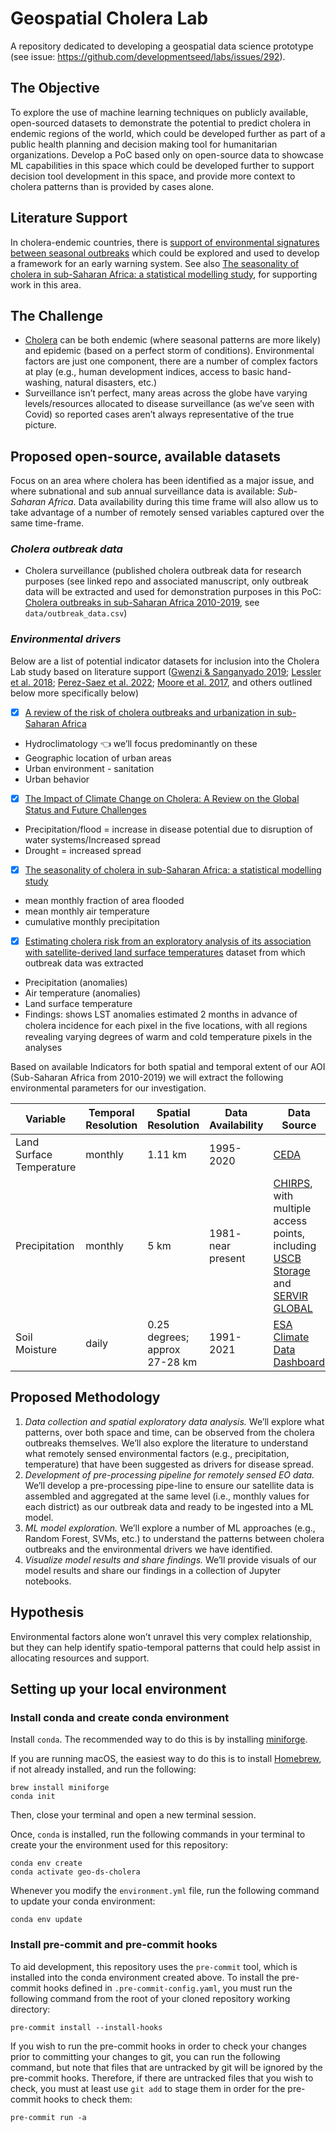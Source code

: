 # Geospatial Cholera Lab

A repository dedicated to developing a geospatial data science prototype (see
issue: <https://github.com/developmentseed/labs/issues/292>).

## The Objective

To explore the use of machine learning techniques on publicly available,
open-sourced datasets to demonstrate the potential to predict cholera in endemic
regions of the world, which could be developed further as part of a public
health planning and decision making tool for humanitarian organizations.
Develop a PoC based only on open-source data to showcase ML capabilities in this
space which could be developed further to support decision tool development in
this space, and provide more context to cholera patterns than is provided by
cases alone.

## Literature Support

In cholera-endemic countries, there is
[support of environmental signatures between seasonal outbreaks](https://www.pnas.org/doi/10.1073/pnas.0809654105)
which could be explored and used to develop a framework for an early warning
system.  See also
[The seasonality of cholera in sub-Saharan Africa: a statistical modelling study](https://www.thelancet.com/journals/langlo/article/PIIS2214-109X(22)00007-9/fulltext),
for supporting work in this area.

## The Challenge

* [Cholera](https://www.who.int/news-room/fact-sheets/detail/cholera) can be
  both endemic (where seasonal patterns are more likely) and epidemic (based on
  a perfect storm of conditions).  Environmental factors are just one component,
  there are a number of complex factors at play (e.g., human development
  indices, access to basic hand-washing, natural disasters, etc.)
* Surveillance isn’t perfect, many areas across the globe have varying
  levels/resources allocated to disease surveillance (as we’ve seen with Covid)
  so reported cases aren’t always representative of the true picture.

## Proposed open-source, available datasets

Focus on an area where cholera has been identified as a major issue, and where
subnational and sub annual surveillance data is available: _Sub-Saharan Africa_.
Data availability during this time frame will also allow us to take advantage of
a number of remotely sensed variables captured over the same time-frame.

### _Cholera outbreak data_ 
* Cholera surveillance (published cholera outbreak data for research purposes (see linked repo and associated manuscript, only outbreak data will be extracted and used for demonstration purposes in this PoC:
  [Cholera outbreaks in sub-Saharan Africa 2010-2019](https://github.com/HopkinsIDD/cholera_outbreaks_ssa),
  see `data/outbreak_data.csv`)

### _Environmental drivers_ 

Below are a list of potential indicator datasets for inclusion into the Cholera Lab study based on literature support ([Gwenzi & Sanganyado 2019](https://www.mdpi.com/2078-1547/10/1/1); [Lessler et al. 2018](https://www.sciencedirect.com/science/article/pii/S0140673617330507#sec1); [Perez-Saez et al. 2022](https://www.thelancet.com/journals/langlo/article/PIIS2214-109X(22)00007-9/fulltext); [Moore et al. 2017](https://www.pnas.org/doi/10.1073/pnas.1617218114), and others outlined below more specifically below)

- [x] [A review of the risk of cholera outbreaks and urbanization in sub-Saharan Africa](https://www.sciencedirect.com/science/article/pii/S2588933820300261)
* Hydroclimatology 👈 we’ll focus predominantly on these
* Geographic location of urban areas
* Urban environment - sanitation
* Urban behavior
- [x] [The Impact of Climate Change on Cholera: A Review on the Global Status and Future Challenges](https://www.mdpi.com/2073-4433/11/5/449)
* Precipitation/flood = increase in disease potential due to disruption of water systems/Increased spread
* Drought = increased spread 
- [x] [The seasonality of cholera in sub-Saharan Africa: a statistical modelling study](https://www.thelancet.com/journals/langlo/article/PIIS2214-109X(22)00007-9/fulltext)
* mean monthly fraction of area flooded
* mean monthly air temperature
* cumulative monthly precipitation
- [x] [Estimating cholera risk from an exploratory analysis of its association with satellite-derived land surface temperatures](https://www.researchgate.net/publication/331555046_Estimating_cholera_risk_from_an_exploratory_analysis_of_its_association_with_satellite-derived_land_surface_temperatures) dataset from which outbreak data was extracted 
* Precipitation (anomalies) 
* Air temperature (anomalies)
* Land surface temperature
* Findings: shows LST anomalies estimated 2 months in advance of cholera incidence for each pixel in the ﬁve locations, with all regions revealing varying degrees of warm and cold temperature pixels in the analyses

Based on available Indicators for both spatial and temporal extent of our AOI (Sub-Saharan Africa from 2010-2019) we will extract the following environmental parameters for our investigation. 

| Variable | Temporal Resolution | Spatial Resolution | Data Availability | Data Source | 
|---------- | ------------------- | ------------------ | ------------------| ------------ |
| Land Surface Temperature | monthly | 1.11 km | 1995-2020 | [CEDA](https://catalogue.ceda.ac.uk/uuid/785ef9d3965442669bff899540747e28) | 
| Precipitation | monthly | 5 km | 1981- near present | [CHIRPS](https://catalogue.ceda.ac.uk/uuid/785ef9d3965442669bff899540747e28), with multiple access points, including [USCB Storage](https://data.chc.ucsb.edu/products/CHIRPS-2.0/) and [SERVIR GLOBAL](https://climateserv.servirglobal.net/map?data=ucsbchirps) | 
| Soil Moisture | daily | 0.25 degrees; approx 27-28 km | 1991-2021 | [ESA Climate Data Dashboard](https://climate.esa.int/en/odp/#/project/soil-moisture)| 


## Proposed Methodology

1. _Data collection and spatial exploratory data analysis._ We’ll explore what patterns, over both space and time, can be observed from the cholera outbreaks themselves. We’ll also explore the literature to understand what remotely sensed environmental factors  (e.g., precipitation, temperature) that have been suggested as drivers for disease spread. 
1. _Development of pre-processing pipeline for remotely sensed EO data._ We’ll develop a pre-processing pipe-line to ensure our satellite data is assembled and aggregated at the same level (i.e., monthly values for each district) as our outbreak data and ready to be ingested into a ML model. 
1. _ML model exploration._  We’ll explore a number of ML approaches (e.g., Random Forest, SVMs,
   etc.) to understand the patterns between cholera outbreaks and the environmental drivers we have identified. 
1. _Visualize model results and share findings._ We’ll provide visuals of our model results and share our findings in a collection of Jupyter notebooks.

## Hypothesis

Environmental factors alone won’t unravel this very complex
relationship, but they can help identify spatio-temporal patterns that could
help assist in allocating resources and support.

## Setting up your local environment

### Install conda and create conda environment

Install `conda`.  The recommended way to do this is by installing
[miniforge](https://github.com/conda-forge/miniforge).

If you are running macOS, the easiest way to do this is to install
[Homebrew](https://brew.sh/), if not already installed, and run the following:

```plain
brew install miniforge
conda init
```

Then, close your terminal and open a new terminal session.

Once, `conda` is installed, run the following commands in your terminal to
create your the environment used for this repository:

```plain
conda env create
conda activate geo-ds-cholera
```

Whenever you modify the `environment.yml` file, run the following command to
update your conda environment:

```plain
conda env update
```

### Install pre-commit and pre-commit hooks

To aid development, this repository uses the `pre-commit` tool, which is
installed into the conda environment created above.  To install the pre-commit
hooks defined in `.pre-commit-config.yaml`, you must run the following command
from the root of your cloned repository working directory:

```plain
pre-commit install --install-hooks
```

If you wish to run the pre-commit hooks in order to check your changes prior to
committing your changes to git, you can run the following command, but note that
files that are untracked by git will be ignored by the pre-commit hooks.
Therefore, if there are untracked files that you wish to check, you must at
least use `git add` to stage them in order for the pre-commit hooks to check
them:

```plain
pre-commit run -a
```
